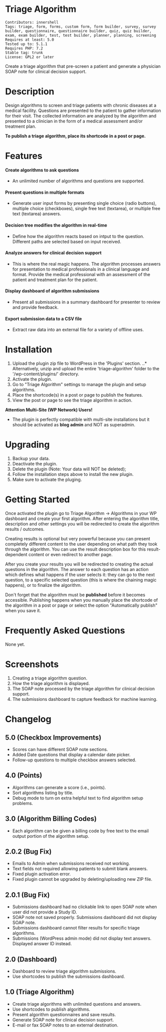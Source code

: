 # Triage Algorithm
    Contributors: innershell
    Tags: triage, form, forms, custom form, form builder, survey, survey builder, questionnaire, questionnaire builder, quiz, quiz builder, exam, exam builder, test, test builder, planner, planning, screening
    Requires at least: 5.0
    Tested up to: 5.1.1
    Requires PHP: 7.2
    Stable tag: trunk
    License: GPL2 or later

Create a triage algorithm that pre-screen a patient and generate a physician SOAP note for clinical decision support.

# Description
Design algorithms to screen and triage patients with chronic diseases at a medical facility. Questions are presented to the patient to gather information for their visit. The collected information are analyzed by the algorithm and presented to a clinician in the form of a medical assessment and/or treatment plan.

**To publish a triage algorithm, place its shortcode in a post or page.**

# Features
#### Create algorithms to ask questions
- An unlimited number of algorithms and questions are supported.

#### Present questions in multiple formats
- Generate user input forms by presenting single choice (radio buttons), multiple choice (checkboxes), single free text (textarea), or multiple free text (textarea) answers.

#### Decision tree modifies the algorithm in real-time
- Define how the algorithm reacts based on intput to the question. Different paths are selected based on input received.

#### Analyze answers for clinical decision support
- This is where the real magic happens. The algorithm processes answers for presentation to medical professionals in a clinical language and format. Provide the medical professional with an assessment of the patient and treatment plan for the patient.

#### Display dashboard of algorithm submissions
- Present all submissions in a summary dashboard for presenter to review and provide feedback.

#### Export submission data to a CSV file
- Extract raw data into an external file for a variety of offline uses.

# Installation
1. Upload the plugin zip file to WordPress in the 'Plugins' section.
..* Alternatively, unzip and upload the entire 'triage-algorithm' folder to the '/wp-content/plugins/' directory.
2. Activate the plugin.
3. Go to "Triage Algorithm" settings to manage the plugin and setup algorithms.
4. Place the shortcode(s) in a post or page to publish the features.
5. View the post or page to see the triage algorithm in action.

**Attention Multi-Site (WP Network) Users!** 
- The plugin is perfectly compatible with multi-site installations but it should be activated as **blog admin** and NOT as superadmin.

# Upgrading
1. Backup your data.
2. Deactivate the plugin.
3. Delete the plugin (Note: Your data will NOT be deleted);
4. Follow the installation steps above to install the new plugin.
5. Make sure to activate the pluging.

# Getting Started
Once activated the plugin go to Triage Algorithm -> Algorithms in your WP dashboard and create your first algorithm. After entering the algorithm title, description and other settings you will be redirected to create the algorithm results / outcomes.

Creating results is optional but very powerful because you can present completely different content to the user depending on what path they took through the algorithm. You can use the result description box for this result-dependent content or even redirect to another page.

After you create your results you will be redirected to creating the actual questions in the algorithm. The answer to each question has an action which defines what happens if the user selects it: they can go to the next question, to a specific selected question (this is where the chaining magic happens), or to finalize the algorithm. 

Don't forget that the algorithm must be **published** before it becomes accessible. Publishing happens when you manually place the shortcode of the algorithm in a post or page or select the option "Automatically publish" when you save it.

# Frequently Asked Questions
None yet.

# Screenshots
1. Creating a triage algorithm question.
2. How the triage algorithm is displayed.
3. The SOAP note processed by the triage algorithm for clinical decision support.
4. The submissions dashboard to capture feedback for machine learning.

# Changelog
## 5.0 (Checkbox Improvements)
- Scores can have different SOAP note sections.
- Added Date questions that display a calendar date picker.
- Follow-up questions to multiple checkbox answers selected.

## 4.0 (Points)
- Algorithms can generate a score (i.e., points).
- Sort algorithms listing by title.
- Debug mode to turn on extra helpful text to find algorithm setup problems.

## 3.0 (Algorithm Billing Codes)
- Each algorithm can be given a billing code by free text to the email output portion of the algorithm setup.

## 2.0.2 (Bug Fix)
- Emails to Admin when submissions received not working.
- Text fields not required allowing patients to submit blank answers.
- Fixed plugin activation error.
- Fixed plugin cannot be upgraded by deleting/uploading new ZIP file.

## 2.0.1 (Bug Fix)
- Submissions dashboard had no clickable link to open SOAP note when user did not provide a Study ID.
- SOAP note not saved properly. Submissions dashboard did not display SOAP note.
- Submissions dashboard cannot filter results for specific triage algorithms.
- Submissions (WordPress admin mode) did not display text answers. Displayed answer ID instead.

## 2.0 (Dashboard)
- Dashboard to review triage algorithm submissions.
- Use shortcodes to publish the submissions dashboard.

## 1.0 (Triage Algorithm)
- Create triage algorithms with unlimited questions and answers.
- Use shortcodes to publish algorithms.
- Present algorithm questionnaires and save results.
- Generate SOAP note for clinical decision support.
- E-mail or fax SOAP notes to an external destination.
